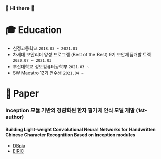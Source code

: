 ### 👋 Hi there 👋

# 🎓 Education
- 신정고등학교 `2018.03 ~ 2021.01`
- 차세대 보안리더 양성 프로그램 (Best of the Best) 9기 보안제품개발 트랙 `2020.07 ~ 2021.03`
- 부산대학교 정보컴퓨터공학부 `2021.03 ~`
- SW Maestro 12기 연수생 `2021.04 ~ `

# 📄 Paper
### Inception 모듈 기반의 경량화된 한자 필기체 인식 모델 개발 (1st-author)
#### Building Light-weight Convolutional Neural Networks for Handwritten Chinese Character Recognition Based on Inception modules
- [DBpia](http://www.dbpia.co.kr/journal/articleDetail?nodeId=NODE09874847)
- [EIRIC](https://www.eiric.or.kr/literature/ser_view.php?SnxGubun=INKO&mode=total&searchCate=literature&gu=INME000G0&cmd=qryview&SnxIndxNum=234020&rownum=&totalCnt=2&rownum=2&q1_t=aW5jZXB0aW9uIOuqqOuTiA==&listUrl=L3NlYXJjaC9yZXN1bHQucGhwP1NueEd1YnVuPUlOS08mbW9kZT10b3RhbCZzZWFyY2hDYXRlPWxpdGVyYXR1cmUmcTE9aW5jZXB0aW9uKyVCOCVGMCVCNSVFMiZ4PTAmeT0w&q1=inception+%B8%F0%B5%E2&kci=)

